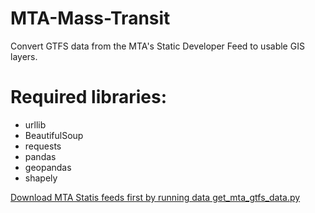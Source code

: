 # MTA-Mass-Transit
Convert GTFS data from the MTA's Static Developer Feed to usable GIS layers.

# Required libraries:
* urllib
* BeautifulSoup
* requests
* pandas
* geopandas
* shapely

[Download MTA Statis feeds first by running data get_mta_gtfs_data.py](get_mta_gtfs_data.py)
